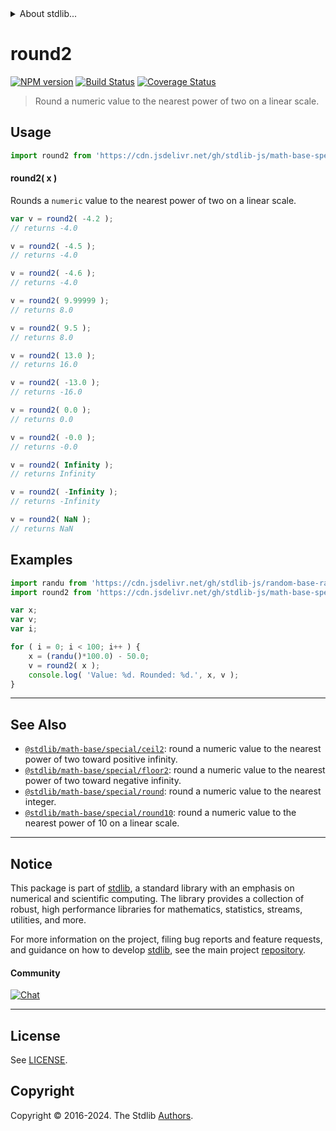<!--

@license Apache-2.0

Copyright (c) 2018 The Stdlib Authors.

Licensed under the Apache License, Version 2.0 (the "License");
you may not use this file except in compliance with the License.
You may obtain a copy of the License at

   http://www.apache.org/licenses/LICENSE-2.0

Unless required by applicable law or agreed to in writing, software
distributed under the License is distributed on an "AS IS" BASIS,
WITHOUT WARRANTIES OR CONDITIONS OF ANY KIND, either express or implied.
See the License for the specific language governing permissions and
limitations under the License.

-->


<details>
  <summary>
    About stdlib...
  </summary>
  <p>We believe in a future in which the web is a preferred environment for numerical computation. To help realize this future, we've built stdlib. stdlib is a standard library, with an emphasis on numerical and scientific computation, written in JavaScript (and C) for execution in browsers and in Node.js.</p>
  <p>The library is fully decomposable, being architected in such a way that you can swap out and mix and match APIs and functionality to cater to your exact preferences and use cases.</p>
  <p>When you use stdlib, you can be absolutely certain that you are using the most thorough, rigorous, well-written, studied, documented, tested, measured, and high-quality code out there.</p>
  <p>To join us in bringing numerical computing to the web, get started by checking us out on <a href="https://github.com/stdlib-js/stdlib">GitHub</a>, and please consider <a href="https://opencollective.com/stdlib">financially supporting stdlib</a>. We greatly appreciate your continued support!</p>
</details>

# round2

[![NPM version][npm-image]][npm-url] [![Build Status][test-image]][test-url] [![Coverage Status][coverage-image]][coverage-url] <!-- [![dependencies][dependencies-image]][dependencies-url] -->

> Round a numeric value to the nearest power of two on a linear scale.



<section class="usage">

## Usage

```javascript
import round2 from 'https://cdn.jsdelivr.net/gh/stdlib-js/math-base-special-round2@deno/mod.js';
```

#### round2( x )

Rounds a `numeric` value to the nearest power of two on a linear scale.

```javascript
var v = round2( -4.2 );
// returns -4.0

v = round2( -4.5 );
// returns -4.0

v = round2( -4.6 );
// returns -4.0

v = round2( 9.99999 );
// returns 8.0

v = round2( 9.5 );
// returns 8.0

v = round2( 13.0 );
// returns 16.0

v = round2( -13.0 );
// returns -16.0

v = round2( 0.0 );
// returns 0.0

v = round2( -0.0 );
// returns -0.0

v = round2( Infinity );
// returns Infinity

v = round2( -Infinity );
// returns -Infinity

v = round2( NaN );
// returns NaN
```

</section>

<!-- /.usage -->

<section class="examples">

## Examples

<!-- eslint no-undef: "error" -->

```javascript
import randu from 'https://cdn.jsdelivr.net/gh/stdlib-js/random-base-randu@deno/mod.js';
import round2 from 'https://cdn.jsdelivr.net/gh/stdlib-js/math-base-special-round2@deno/mod.js';

var x;
var v;
var i;

for ( i = 0; i < 100; i++ ) {
    x = (randu()*100.0) - 50.0;
    v = round2( x );
    console.log( 'Value: %d. Rounded: %d.', x, v );
}
```

</section>

<!-- /.examples -->

<!-- Section for related `stdlib` packages. Do not manually edit this section, as it is automatically populated. -->

<section class="related">

* * *

## See Also

-   <span class="package-name">[`@stdlib/math-base/special/ceil2`][@stdlib/math/base/special/ceil2]</span><span class="delimiter">: </span><span class="description">round a numeric value to the nearest power of two toward positive infinity.</span>
-   <span class="package-name">[`@stdlib/math-base/special/floor2`][@stdlib/math/base/special/floor2]</span><span class="delimiter">: </span><span class="description">round a numeric value to the nearest power of two toward negative infinity.</span>
-   <span class="package-name">[`@stdlib/math-base/special/round`][@stdlib/math/base/special/round]</span><span class="delimiter">: </span><span class="description">round a numeric value to the nearest integer.</span>
-   <span class="package-name">[`@stdlib/math-base/special/round10`][@stdlib/math/base/special/round10]</span><span class="delimiter">: </span><span class="description">round a numeric value to the nearest power of 10 on a linear scale.</span>

</section>

<!-- /.related -->

<!-- Section for all links. Make sure to keep an empty line after the `section` element and another before the `/section` close. -->


<section class="main-repo" >

* * *

## Notice

This package is part of [stdlib][stdlib], a standard library with an emphasis on numerical and scientific computing. The library provides a collection of robust, high performance libraries for mathematics, statistics, streams, utilities, and more.

For more information on the project, filing bug reports and feature requests, and guidance on how to develop [stdlib][stdlib], see the main project [repository][stdlib].

#### Community

[![Chat][chat-image]][chat-url]

---

## License

See [LICENSE][stdlib-license].


## Copyright

Copyright &copy; 2016-2024. The Stdlib [Authors][stdlib-authors].

</section>

<!-- /.stdlib -->

<!-- Section for all links. Make sure to keep an empty line after the `section` element and another before the `/section` close. -->

<section class="links">

[npm-image]: http://img.shields.io/npm/v/@stdlib/math-base-special-round2.svg
[npm-url]: https://npmjs.org/package/@stdlib/math-base-special-round2

[test-image]: https://github.com/stdlib-js/math-base-special-round2/actions/workflows/test.yml/badge.svg?branch=main
[test-url]: https://github.com/stdlib-js/math-base-special-round2/actions/workflows/test.yml?query=branch:main

[coverage-image]: https://img.shields.io/codecov/c/github/stdlib-js/math-base-special-round2/main.svg
[coverage-url]: https://codecov.io/github/stdlib-js/math-base-special-round2?branch=main

<!--

[dependencies-image]: https://img.shields.io/david/stdlib-js/math-base-special-round2.svg
[dependencies-url]: https://david-dm.org/stdlib-js/math-base-special-round2/main

-->

[chat-image]: https://img.shields.io/gitter/room/stdlib-js/stdlib.svg
[chat-url]: https://app.gitter.im/#/room/#stdlib-js_stdlib:gitter.im

[stdlib]: https://github.com/stdlib-js/stdlib

[stdlib-authors]: https://github.com/stdlib-js/stdlib/graphs/contributors

[umd]: https://github.com/umdjs/umd
[es-module]: https://developer.mozilla.org/en-US/docs/Web/JavaScript/Guide/Modules

[deno-url]: https://github.com/stdlib-js/math-base-special-round2/tree/deno
[deno-readme]: https://github.com/stdlib-js/math-base-special-round2/blob/deno/README.md
[umd-url]: https://github.com/stdlib-js/math-base-special-round2/tree/umd
[umd-readme]: https://github.com/stdlib-js/math-base-special-round2/blob/umd/README.md
[esm-url]: https://github.com/stdlib-js/math-base-special-round2/tree/esm
[esm-readme]: https://github.com/stdlib-js/math-base-special-round2/blob/esm/README.md
[branches-url]: https://github.com/stdlib-js/math-base-special-round2/blob/main/branches.md

[stdlib-license]: https://raw.githubusercontent.com/stdlib-js/math-base-special-round2/main/LICENSE

<!-- <related-links> -->

[@stdlib/math/base/special/ceil2]: https://github.com/stdlib-js/math-base-special-ceil2/tree/deno

[@stdlib/math/base/special/floor2]: https://github.com/stdlib-js/math-base-special-floor2/tree/deno

[@stdlib/math/base/special/round]: https://github.com/stdlib-js/math-base-special-round/tree/deno

[@stdlib/math/base/special/round10]: https://github.com/stdlib-js/math-base-special-round10/tree/deno

<!-- </related-links> -->

</section>

<!-- /.links -->
